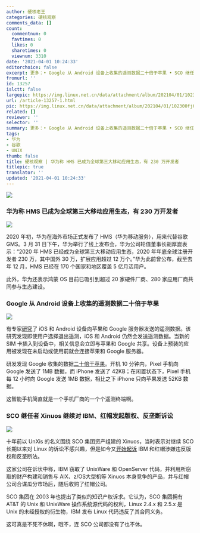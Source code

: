 ```yaml
---
author: 硬核老王
categories: 硬核观察
comments_data: []
count:
  commentnum: 0
  favtimes: 0
  likes: 0
  sharetimes: 0
  viewnum: 3310
date: '2021-04-01 10:24:33'
editorchoice: false
excerpt: 更多：• Google 从 Android 设备上收集的遥测数据二十倍于苹果 • SCO 继任者 Xinuos 继续对 IBM、红帽发起版权、反垄断诉讼
fromurl: ''
id: 13257
islctt: false
largepic: https://img.linux.net.cn/data/attachment/album/202104/01/102300fj6ettp80bpf8sof.jpg
url: /article-13257-1.html
pic: https://img.linux.net.cn/data/attachment/album/202104/01/102300fj6ettp80bpf8sof.jpg.thumb.jpg
related: []
reviewer: ''
selector: ''
summary: 更多：• Google 从 Android 设备上收集的遥测数据二十倍于苹果 • SCO 继任者 Xinuos 继续对 IBM、红帽发起版权、反垄断诉讼
tags:
- 华为
- 谷歌
- UNIX
thumb: false
title: 硬核观察 | 华为称 HMS 已成为全球第三大移动应用生态，有 230 万开发者
titlepic: true
translator: ''
updated: '2021-04-01 10:24:33'
---
```


![](https://img.linux.net.cn/data/attachment/album/202104/01/102300fj6ettp80bpf8sof.jpg)


### 华为称 HMS 已成为全球第三大移动应用生态，有 230 万开发者


![](https://img.linux.net.cn/data/attachment/album/202104/01/102325b9830oz3onzltoz3.jpg)


2020 年初，华为在海外市场正式发布了 HMS（华为移动服务），用来代替谷歌 GMS。3 月 31 日下午，华为举行了线上发布会，华为公司轮值董事长胡厚崑表示：“2020 年 HMS 已经成为全球第三大移动应用生态，2020 年年底全球注册开发者 230 万，其中国外 30 万，扩展应用超过 12 万个。”华为此前曾公布，截至去年 12 月，HMS 已经在 170 个国家和地区覆盖 5 亿月活用户。


此外，华为还表示鸿蒙 OS 目前已吸引到超过 20 家硬件厂商、280 家应用厂商共同参与生态建设。


### Google 从 Android 设备上收集的遥测数据二十倍于苹果


![](https://img.linux.net.cn/data/attachment/album/202104/01/102358l2w1lo1hx5d5h52h.jpg)


有专家[研究](https://www.scss.tcd.ie/doug.leith/apple_google.pdf "https://www.scss.tcd.ie/doug.leith/apple_google.pdf")了 iOS 和 Android 设备向苹果和 Google 服务器发送的遥测数据。该研究发现即使用户选择退出遥测，iOS 和 Android 仍然会发送遥测数据。当新的 SIM 卡插入到设备中，相关信息会立即与苹果和 Google 共享。设备上预装的应用被发现在未启动或使用前就会连接苹果和 Google 服务器。


研发发现 Google 收集的数据[二十倍于苹果](https://therecord.media/google-collects-20-times-more-telemetry-from-android-devices-than-apple-from-ios/ "https://therecord.media/google-collects-20-times-more-telemetry-from-android-devices-than-apple-from-ios/")。开机 10 分钟内，Pixel 手机向 Google 发送了 1MB 数据，而 iPhone 发送了 42KB；在闲置状态下，Pixel 手机每 12 小时向 Google 发送 1MB 数据，相比之下 iPhone 只向苹果发送 52KB 数据。


这智能手机简直就是一个手机厂商的一个个遥测终端啊。


### SCO 继任者 Xinuos 继续对 IBM、红帽发起版权、反垄断诉讼


![](https://img.linux.net.cn/data/attachment/album/202104/01/102412vhfn364slnf2ol67.jpg)


十年前以 UnXis 的名义围绕 SCO 集团资产组建的 Xinuos，当时表示对继续 SCO 长期以来对 Linux 的诉讼不感兴趣，但是如今又[开始起诉](https://www.theregister.com/2021/03/31/ibm_redhat_xinuos/ "https://www.theregister.com/2021/03/31/ibm_redhat_xinuos/") IBM 和红帽涉嫌违反版权和反垄断法。


这家公司在诉状中称，IBM 窃取了 UnixWare 和 OpenServer 代码，并利用所窃取的财产构建和销售与 AIX、z/OS大型机等 Xinuos 本身竞争的产品，并与红帽公司合谋瓜分市场后，随后收购了红帽公司。


SCO 集团在 2003 年也提出了类似的知识产权诉求。它认为，SCO 集团拥有 AT&T 的 Unix 和 UnixWare 操作系统源代码的权利，Linux 2.4.x 和 2.5.x 是 Unix 的未经授权的衍生物，IBM 发布 Linux 代码违反了其合同义务。


这可真是不死不休啊，哦不，连 SCO 公司都没有了也不休。